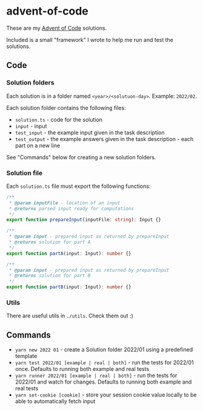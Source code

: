 # advent-of-code

These are my [Advent of Code](https://adventofcode.com) solutions.

Included is a small "framework" I wrote to help me run and test the solutions.

## Code
### Solution folders

Each solution is in a folder named `<year>/<solutuon-day>`. Example: `2022/02`.

Each solution folder contains the following files:
- `solution.ts` - code for the solution
- `input` - input
- `test_input` - the example input given in the task description
- `test_output` - the example answers given in the task description - each part on a new line

See "Commands" below for creating a new solution folders.

### Solution file
Each `solution.ts` file must export the following functions:

```ts
/**
 * @param inputFile - location of an input
 * @returns parsed input ready for computations
 */
export function prepareInput(inputFile: string): Input {}

/**
 * @param input - prepared input as returned by prepareInput
 * @returns solution for part A
 */
export function partA(input: Input): number {}

/**
 * @param input - prepared input as returned by prepareInput
 * @returns solution for part B
 */
export function partB(input: Input): number {}
```

### Utils
There are useful utils in `./utils`. Check them out :)

## Commands

- `yarn new 2022 01` - create a Solution folder 2022/01 using a predefined template
- `yarn test 2022/01 [example | real | both]` - run the tests for 2022/01 once. Defaults to running both example and real tests
- `yarn runner 2022/01 [example | real | both]` - run the tests for 2022/01 and watch for changes. Defaults to running both example and real tests
- `yarn set-cookie [cookie]` - store your session cookie value locally to be able to automatically fetch input
